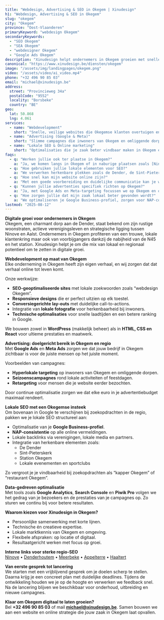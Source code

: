 ```yaml
---
title: "Webdesign, Advertising & SEO in Okegem | Xinudesign"
h1: "Webdesign, Advertising & SEO in Okegem"
slug: "okegem"
city: "Okegem"
province: "Oost-Vlaanderen"
primaryKeyword: "webdesign Okegem"
secondaryKeywords:
  - "SEO Okegem"
  - "SEA Okegem"
  - "webdesigner Okegem"
  - "Google Ads Okegem"
description: "Xinudesign helpt ondernemers in Okegem groeien met snelle websites, doelgerichte advertentiecampagnes en lokale SEO-strategieën die inspelen op de eigenheid van het dorp."
canonical: "https://www.xinudesign.be/diensten/okegem"
image: "/assets/img/landingpages/okegem.png"
video: "/assets/video/ai_video.mp4"
phone: "+32 496 90 85 03"
email: "michael@xinudesign.be"
address:
  street: "Provincieweg 34a"
  postalCode: "9552"
  locality: "Borsbeke"
  country: "BE"
geo:
  lat: 50.868
  lng: 4.061
services:
  - name: "Webdevelopment"
    short: "Snelle, veilige websites die Okegemse klanten overtuigen en converteren."
  - name: "Advertising (Google & Meta)"
    short: "Slimme campagnes die inwoners van Okegem en omliggende dorpen gericht bereiken."
  - name: "Lokale SEO & Online marketing"
    short: "Optimalisaties die je zaak beter vindbaar maken in Okegem en omgeving."
faqs:
  - q: "Werken jullie ook ter plaatse in Okegem?"
    a: "Ja, we komen langs in Okegem of in naburige plaatsen zoals [Ninove](/diensten/ninove), [Denderhoutem](/diensten/denderhoutem) en [Haaltert](/diensten/haaltert). Online afspraken zijn ook mogelijk."
  - q: "Hoe gebruiken jullie lokale elementen voor SEO?"
    a: "We verwerken herkenbare plekken zoals de Dender, de Sint-Pieterskerk en het station van Okegem in teksten, meta-data en visuals."
  - q: "Hoe snel kan mijn website online zijn?"
    a: "Met een goede voorbereiding en duidelijke communicatie kan je website doorgaans binnen 2 tot 4 weken live gaan."
  - q: "Kunnen jullie advertenties specifiek richten op Okegem?"
    a: "Ja, met Google Ads en Meta-targeting focussen we op Okegem en omliggende regio’s, zodat jouw boodschap exact de juiste doelgroep bereikt."
  - q: "Hoe zorgen jullie dat mijn zaak lokaal beter gevonden wordt?"
    a: "We optimaliseren je Google Business-profiel, zorgen voor NAP-consistentie en bouwen lokale backlinks rond zoekwoorden zoals 'webdesigner Okegem'."
lastmod: "2025-08-12"
---
```


**Digitale groei voor ondernemers in Okegem**  
Okegem, een charmant dorp aan de Dender, staat bekend om zijn rustige woonstraten, actieve verenigingsleven en strategische ligging tussen Ninove en Aalst. Ondernemers in Okegem profiteren van een trouwe, lokale klantenkring maar ook van voorbijgangers dankzij de nabijheid van de N45 en het station. Xinudesign helpt je om die mix van lokaal en regionaal potentieel om te zetten in digitale groei.

**Webdevelopment op maat van Okegem**  
Elke onderneming in Okegem heeft zijn eigen verhaal, en wij zorgen dat dat verhaal online tot leven komt.  

Onze werkwijze:  
- **SEO-geoptimaliseerde sites** met lokale zoekwoorden zoals “webdesign Okegem”.  
- **Responsieve designs** die er perfect uitzien op elk toestel.  
- **Conversiegerichte lay-outs** met duidelijke call-to-actions.  
- Integratie van **lokale fotografie** voor herkenbaarheid bij inwoners.  
- **Technische optimalisaties** voor snelle laadtijden en een betere ranking in Google.  

We bouwen zowel in **WordPress** (makkelijk beheer) als in **HTML, CSS en React** voor ultieme prestaties en maatwerk.

**Advertising: doelgericht bereik in Okegem en regio**  
Met **Google Ads** en **Meta Ads** zorgen we dat jouw bedrijf in Okegem zichtbaar is voor de juiste mensen op het juiste moment.  

Voorbeelden van campagnes:  
- **Hyperlokale targeting** op inwoners van Okegem en omliggende dorpen.  
- **Seizoenscampagnes** rond lokale activiteiten of feestdagen.  
- **Retargeting** voor mensen die je website eerder bezochten.  

Door continue optimalisatie zorgen we dat elke euro in je advertentiebudget maximaal rendeert.

**Lokale SEO met een Okegemse insteek**  
Om bovenaan in Google te verschijnen bij zoekopdrachten in de regio, pakken we je lokale SEO structureel aan:  
- Optimalisatie van je **Google Business-profiel**.  
- **NAP-consistentie** op alle online vermeldingen.  
- Lokale backlinks via verenigingen, lokale media en partners.  
- Integratie van herkenbare elementen zoals:  
  - De Dender  
  - Sint-Pieterskerk  
  - Station Okegem  
  - Lokale evenementen en sportclubs  

Zo vergroot je je vindbaarheid bij zoekopdrachten als “kapper Okegem” of “restaurant Okegem”.

**Data-gedreven optimalisatie**  
Met tools zoals **Google Analytics**, **Search Console** en **Piwik Pro** volgen we het gedrag van je bezoekers en de prestaties van je campagnes op. Zo sturen we continu bij voor betere resultaten.

**Waarom kiezen voor Xinudesign in Okegem?**  
- Persoonlijke samenwerking met korte lijnen.  
- Technische én creatieve expertise.  
- Lokale marktkennis van Okegem en omgeving.  
- Flexibele afspraken: op locatie of digitaal.  
- Resultaatgericht werken met focus op groei.

**Interne links voor sterke regio-SEO**  
[Ninove](/diensten/ninove) • [Denderhoutem](/diensten/denderhoutem) • [Meerbeke](/diensten/meerbeke) • [Appelterre](/diensten/appelterre) • [Haaltert](/diensten/haaltert)

**Van eerste gesprek tot lancering**  
We starten met een vrijblijvend gesprek om je doelen scherp te stellen. Daarna krijg je een concreet plan met duidelijke deadlines. Tijdens de ontwikkeling houden we je op de hoogte en verwerken we feedback snel. Na de lancering blijven we beschikbaar voor onderhoud, uitbreiding en nieuwe campagnes.

**Klaar om Okegem digitaal te laten groeien?**  
Bel **+32 496 90 85 03** of mail **[michael@xinudesign.be](mailto:michael@xinudesign.be)**. Samen bouwen we aan een website en online strategie die jouw zaak in Okegem laat opvallen.
